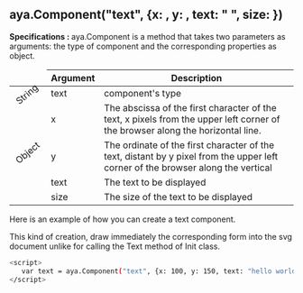 ## aya.Component("text", {x: , y: , text: " ", size: })

<style>
.empty-space{
    visibility:hidden;
    display:inline-block;
    border:none;
}
.table_1 .thead-row {
    border-top:none;
}
.type_style{
    transform:rotate(-40deg);
}
</style>
<body>
<b>Specifications : </b>  aya.Component is a method that takes two parameters as arguments: the type of component and the corresponding properties as object.

<table class='table_1'>
    <thead>
    <tr class="thead-row">
        <th class="empty-space"></th>
        <th>Argument</th>
        <th>Description</th>
    </tr>
    </thead>
    <tbody>
    <tr>
        <td class="type_style">String</td>
        <td>text</td>
        <td>component's type</td>
    </tr>
    <tr>
        <td rowspan='4' class="type_style">Object</td>
        <td>x</td>
        <td>
            The abscissa of the first character of the text, x pixels from the upper left corner of the browser along the horizontal line.
        </td>
    </tr>
    <tr>
        <td>y</td>
        <td>
            The ordinate of the first character of the text, distant by y pixel from the upper left corner of the browser along the vertical
        </td>
    </tr>
     <tr>
        <td>text</td>
        <td>The text to be displayed</td>
    </tr>
     <tr>
        <td>size</td>
        <td>The size of the text to be displayed</td>
    </tr>
    </tbody>
</table>
</body>


Here is an example of how you can create a text component.
<p>This kind of creation, draw immediately the corresponding form into the svg document unlike for calling the Text method of Init class.</p>

```sh
<script>
   var text = aya.Component("text", {x: 100, y: 150, text: "hello world", size: 200});
</script>
```